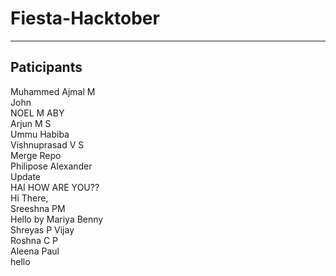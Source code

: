 # Fiesta-Hacktober

---

## Paticipants

Muhammed Ajmal M <br/>
John <br/>
NOEL M ABY<br/>
Arjun M S<br/>
Ummu Habiba<br/>
Vishnuprasad V S <br/>
Merge Repo <br/>
Philipose Alexander <br/>
Update <br/>
HAI HOW ARE YOU?? <br/>
Hi There, <br/>
Sreeshna PM<br/>
Hello by Mariya Benny <br/>
Shreyas P Vijay <br/>
Roshna C P <br/>
Aleena Paul<br/>
hello <br/>